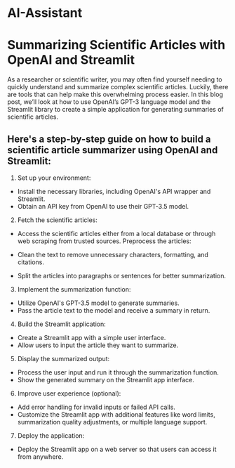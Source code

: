 # AI-Assistant
# Summarizing Scientific Articles with OpenAI and Streamlit
As a researcher or scientific writer, you may often find yourself needing to quickly understand and summarize complex scientific articles. Luckily, there are tools that can help make this overwhelming process easier. In this blog post, we’ll look at how to use OpenAI’s GPT-3 language model and the Streamlit library to create a simple application for generating summaries of scientific articles.

## Here's a step-by-step guide on how to build a scientific article summarizer using OpenAI and Streamlit:

1. Set up your environment:

* Install the necessary libraries, including OpenAI's API wrapper and Streamlit.
* Obtain an API key from OpenAI to use their GPT-3.5 model.
2. Fetch the scientific articles:

* Access the scientific articles either from a local database or through web scraping from trusted sources.
Preprocess the articles:

* Clean the text to remove unnecessary characters, formatting, and citations.
* Split the articles into paragraphs or sentences for better summarization.
3. Implement the summarization function:

* Utilize OpenAI's GPT-3.5 model to generate summaries.
* Pass the article text to the model and receive a summary in return.
4. Build the Streamlit application:

* Create a Streamlit app with a simple user interface.
* Allow users to input the article they want to summarize.
5. Display the summarized output:

* Process the user input and run it through the summarization function.
* Show the generated summary on the Streamlit app interface.
6. Improve user experience (optional):

* Add error handling for invalid inputs or failed API calls.
* Customize the Streamlit app with additional features like word limits, summarization quality adjustments, or multiple language support.
7. Deploy the application:

* Deploy the Streamlit app on a web server so that users can access it from anywhere.
